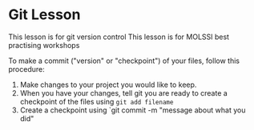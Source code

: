 # Git Lesson

This lesson is for git version control
This lesson is for MOLSSI best practising workshops

To make a commit ("version" or "checkpoint") of your files, follow this procedure:

1. Make changes to your project you would like to keep.
1. When you have your changes, tell git you are ready to create a checkpoint of the files 
using `git add filename`
1. Create a checkpoint using `git commit -m "message about what you did"
